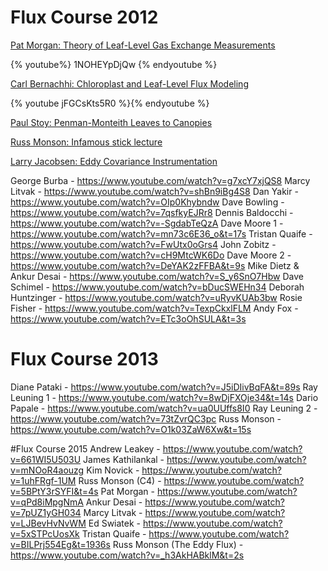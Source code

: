 # Flux Course 2012
[Pat Morgan: Theory of Leaf-Level Gas Exchange Measurements](https://www.youtube.com/watch?v=1NOHEYpDjQw)

{% youtube%} 1NOHEYpDjQw {% endyoutube %}

[Carl Bernachhi: Chloroplast and Leaf-Level Flux Modeling](https://www.youtube.com/watch?v=jFGCsKts5R0)

{% youtube jFGCsKts5R0 %}{% endyoutube %}

[Paul Stoy: Penman-Monteith Leaves to Canopies](https://www.youtube.com/watch?v=KeqG6B1DHdc)

[Russ Monson: Infamous stick lecture](https://www.youtube.com/watch?v=hMvbNw66r5s)

[Larry Jacobsen: Eddy Covariance Instrumentation](https://www.youtube.com/watch?v=ih1kN_19Ngc)

George Burba - https://www.youtube.com/watch?v=g7xcY7xjQS8 
Marcy Litvak - https://www.youtube.com/watch?v=shBn9iBg4S8 
Dan Yakir - https://www.youtube.com/watch?v=OIp0Khybndw 
Dave Bowling - https://www.youtube.com/watch?v=7qsfkyEJRr8 
Dennis Baldocchi - https://www.youtube.com/watch?v=-SgdabTeQzA 
Dave Moore 1 - https://www.youtube.com/watch?v=mn73c6E36_o&t=17s 
Tristan Quaife - https://www.youtube.com/watch?v=FwUtx0oGrs4 
John Zobitz - https://www.youtube.com/watch?v=cH9MtcWK6Do 
Dave Moore 2 - https://www.youtube.com/watch?v=DeYAK2zFFBA&t=9s 
Mike Dietz & Ankur Desai - https://www.youtube.com/watch?v=S_y6SnO7Hbw 
Dave Schimel - https://www.youtube.com/watch?v=bDucSWEHn34 
Deborah Huntzinger - https://www.youtube.com/watch?v=uRyvKUAb3bw 
Rosie Fisher - https://www.youtube.com/watch?v=TexpCkxlFLM 
Andy Fox - https://www.youtube.com/watch?v=ETc3oOhSULA&t=3s 

# Flux Course 2013
Diane Pataki - https://www.youtube.com/watch?v=J5iDIivBqFA&t=89s 
Ray Leuning 1 - https://www.youtube.com/watch?v=8wDjFXOje34&t=14s 
Dario Papale - https://www.youtube.com/watch?v=ua0UUffs8I0 
Ray Leuning 2 - https://www.youtube.com/watch?v=73tZvrQC3pc 
Russ Monson - https://www.youtube.com/watch?v=O1k03ZaW6Xw&t=15s 

#Flux Course 2015
Andrew Leakey - https://www.youtube.com/watch?v=661WI5U503U 
James Kathilankal - https://www.youtube.com/watch?v=mNOoR4aouzg 
Kim Novick - https://www.youtube.com/watch?v=1uhFRgf-1UM 
Russ Monson (C4) - https://www.youtube.com/watch?v=5BPtY3rSYFI&t=4s 
Pat Morgan - https://www.youtube.com/watch?v=qPd8iMpgNmA 
Ankur Desai - https://www.youtube.com/watch?v=7pUZ1yGH034 
Marcy Litvak - https://www.youtube.com/watch?v=LJBevHvNvWM 
Ed Swiatek - https://www.youtube.com/watch?v=5xSTPcUosXk 
Tristan Quaife - https://www.youtube.com/watch?v=BILPrj554Eg&t=1936s 
Russ Monson (The Eddy Flux) - https://www.youtube.com/watch?v=_h3AkHABklM&t=2s 





